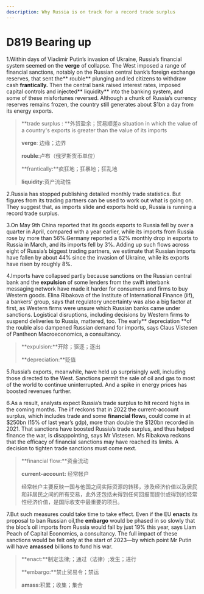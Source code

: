 ```yaml
---
description: Why Russia is on track for a record trade surplus 
---
```


# D819 Bearing up
1.Within days of Vladimir Putin’s invasion of Ukraine, Russia’s financial system seemed on the **verge** of collapse. The West imposed a range of financial sanctions, notably on the Russian central bank’s foreign­ exchange reserves, that sent the** rouble** plunging and led citizens to withdraw cash **frantically.** Then the central bank raised interest rates, imposed capital controls and injected** liquidity** into the banking system, and some of these misfortunes reversed. Although a chunk of Russia’s currency reserves remains frozen, the country still generates about $1bn a day from its energy exports.

> **trade surplus : **外贸盈余；贸易顺差a situation in which the value of a country's exports is greater than the value of its imports
 > 
> **verge**: 边缘；边界
 > 
> **rouble**:卢布（俄罗斯货币单位）
 > 
> **frantically:**疯狂地；狂暴地；狂乱地
 > 
> **liquidity**:资产流动性
 > 

2.Russia has stopped publishing detailed monthly trade statistics. But figures from its trading partners can be used to work out what is going on. They suggest that, as imports slide and exports hold up, Russia is running a record trade surplus.

3.On May 9th China reported that its goods exports to Russia fell by over a quarter in April, compared with a year earlier, while its imports from Russia rose by more than 56%.Germany reported a 62% monthly drop in exports to Russia in March, and its imports fell by 3%. Adding up such flows across eight of Russia’s biggest trading partners, we estimate that Russian imports have fallen by about 44% since the invasion of Ukraine, while its exports have risen by roughly 8%.

4.Imports have collapsed partly because sanctions on the Russian central bank and the **expulsion** of some lenders from the swift interbank messaging network have made it harder for consumers and firms to buy Western goods. Elina Ribakova of the Institute of International Finance (iif), a bankers’ group, says that regulatory uncertainty was also a big factor at first, as Western firms were unsure which Russian banks came under sanctions. Logistical disruptions, including decisions by Western firms to suspend deliveries to Russia, mattered, too. The early** depreciation **of the rouble also dampened Russian demand for imports, says Claus Vistesen of Pantheon Macroeconomics, a consultancy.

> **expulsion:**开除；驱逐；逐出
 > 
> **depreciation:**贬值
 > 

5.Russia’s exports, meanwhile, have held up surprisingly well, including those directed to the West. Sanctions permit the sale of oil and gas to most of the world to continue uninterrupted. And a spike in energy prices has boosted revenues further.

6.As a result, analysts expect Russia’s trade surplus to hit record highs in the coming months. The iif reckons that in 2022 the current­-account surplus, which includes trade and some **financial flow**s, could come in at $250bn (15% of last year’s gdp), more than double the $120bn recorded in 2021. That sanctions have boosted Russia’s trade surplus, and thus helped finance the war, is disappointing, says Mr Vistesen. Ms Ribakova reckons that the ef­ficacy of financial sanctions may have reached its limits. A decision to tighten trade sanctions must come next.

> **financial flow:**资金流动
 > 
> **current­-account:** 经常帐户
 > 
> 经常帐户主要反映一国与他国之间实际资源的转移，涉及经济价值以及居民和非居民之间的所有交易，此外还包括未得到任何回报而提供或得到的经常性经济价值，是国际收支中最重要的项目。
 > 

7.But such measures could take time to take effect. Even if the EU **enact**s its proposal to ban Russian oil,the **embargo** would be phased in so slowly that the bloc’s oil imports from Russia would fall by just 19% this year, says Liam Peach of Capital Economics, a consultancy. The full impact of these sanctions would be felt only at the start of 2023—by which point Mr Putin will have **amassed** billions to fund his war.

> **enact:**制定法律;；通过（法律）;发生；进行
 > 
> **embargo:**禁止贸易令；禁运
 > 
> **amass**:积累；收集；集合
 > 

